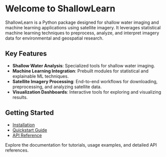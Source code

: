 # Welcome to ShallowLearn

ShallowLearn is a Python package designed for shallow water imaging and machine learning applications using satellite imagery. It leverages statistical machine learning techniques to preprocess, analyze, and interpret imagery data for environmental and geospatial research.

## Key Features

- **Shallow Water Analysis**: Specialized tools for shallow water imaging.
- **Machine Learning Integration**: Prebuilt modules for statistical and explainable ML techniques.
- **Satellite Imagery Processing**: End-to-end workflows for downloading, preprocessing, and analyzing satellite data.
- **Visualization Dashboards**: Interactive tools for exploring and visualizing results.

## Getting Started

- [Installation](installation.md)
- [Quickstart Guide](quickstart.md)
- [API Reference](modules.md)

Explore the documentation for tutorials, usage examples, and detailed API references.
